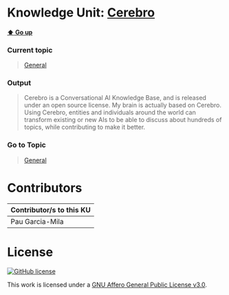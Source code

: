 # Knowledge Unit: [Cerebro](../../knowledge_units/general/cerebro.md)

#### [:arrow_up: Go up](../../topics/general.md)
### Current topic
> [General](../../topics/general.md)
### Output
> Cerebro is a Conversational AI Knowledge Base, and is released under an open source license. My brain is actually based on Cerebro. Using Cerebro, entities and individuals around the world can transform existing or new AIs to be able to discuss about hundreds of topics, while contributing to make it better.
### Go to Topic
> [General](../../topics/general.md)


# Contributors

| Contributor/s to this KU |
| - | 
| Pau Garcia-Mila |

# License
[![GitHub license](https://img.shields.io/github/license/inbrainz/cerebro)](https://github.com/inbrainz/cerebro/blob/master/LICENSE)

This work is licensed under a [GNU Affero General Public License v3.0](https://www.gnu.org/licenses/agpl-3.0.txt).